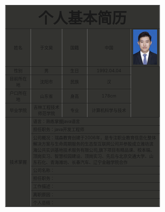 <html>
<head>
<title>个人简历</title>
</head>
<body>
<table border="1"  cellpadding="3" cellspacing="3" align="center" bgcolor="#33333">
<tr align="center" >
<td align="center" colspan="5">
<font size="13"><b>个人基本简历</b></font>
</td>
</tr>
<tr align="center">
<td width="150">姓名</td>
<td width="200">于文昊</td>
<td width="150">国籍</td>
<td width="200">中国</td>
<td width="200"><img src="./yuwenhao.png"></td>
</tr>
<tr align="center">
  <td>性别</td>
  <td>男</td>
  <td>生日</td>
  <td>1992.04.04</td>
</tr>
<tr align="center">
  <td>目前所在地</td>
  <td>沈阳市</td>
  <td>民族</td>
  <td>汉</td>
</tr>
<tr align="center">
  <td>户口所在地</td>
  <td>山东省</td>
  <td>身高</td>
  <td>178cm</td>
</tr>
<tr align="center">
  <td>毕业学院</td>
  <td>吉林工程技术师范学院</td>
  <td>专业</td>
  <td>计算机科学与技术</td>
</tr>
<tr align="center">
  <td rowspan ="9" align="middle">技术掌握</td>
  <td colspan="4" align="left">语言：熟练掌握java语言</td>
</tr>
<tr>
<td colspan="4">担任职务：java开发工程师</td>
</tr>
<tr>
<td colspan="4">公司概况：瑞森教育创建于2006年，是专注职业教育信息化整体解决方案与生命周期服务的生态型互联网公司并参股成立潍坊滨海公共实训基地技术服务有限公司,旗下项目有精品课、校本端、顶岗实习、智慧校园建设、顶岗实习、先后与北京交通大学、山东石化、青海潍坊、长春汽车、辽宁金融学院合作</td>
</tr>
<tr align="center">
<td colspan="4" align="left">公司名称：</td>
</tr>
<tr>
<td colspan="4">担任职务：</td>
</tr>
<tr>
<td colspan="4">工作描述：</td>
</tr>
<tr>
<td colspan="4">离职原因：</td>
</tr>
<tr>
<td colspan="5">个人总结：</td>
</tr>
</table>
</body>
</html>
